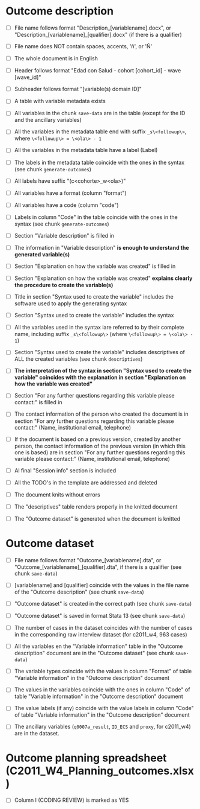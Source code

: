 # Outcome description

- [ ] File name follows format
  "Description_[variablename].docx", or
  "Description_[variablename]_[qualifier].docx" (if there is a qualifier)

- [ ] File name does NOT contain spaces, accents, 'ñ', or 'Ñ'

- [ ] The whole document is in English

- [ ] Header follows format
  "Edad con Salud - cohort [cohort_id] - wave [wave_id]"

- [ ] Subheader follows format "[variable(s) domain ID]"

- [ ] A table with variable metadata exists

- [ ] All variables in the chunk `save-data` are in the table
  (except for the ID and the ancillary variables)
  
- [ ] All the variables in the metadata table end with suffix `_s\<followup\>`,
  where `\<followup\> = \<ola\> - 1`

- [ ] All the variables in the metadata table have a label (Label)

- [ ] The labels in the metadata table coincide with the ones in the syntax
  (see chunk `generate-outcomes`)

- [ ] All labels have suffix "(c\<cohorte\>_w\<ola\>)"

- [ ] All variables have a format (column "format")

- [ ] All variables have a code (column "code")

- [ ] Labels in column "Code" in the table coincide with the ones in the syntax
  (see chunk `generate-outcomes`)

- [ ] Section "Variable description" is filled in

- [ ] The information in "Variable description"
  **is enough to understand the generated variable(s)**

- [ ] Section "Explanation on how the variable was created" is filled in
  
- [ ] Section "Explanation on how the variable was created"
  **explains clearly the procedure to create the variable(s)**

- [ ] Title in section "Syntax used to create the variable" includes the
  software used to apply the generating syntax

- [ ] Section "Syntax used to create the variable" includes the syntax

- [ ] All the variables used in the syntax iare referred to by their complete
  name, including suffix `_s\<followup\>` (where `\<followup\> = \<ola\> - 1`)

- [ ] Section "Syntax used to create the variable" includes descriptives of ALL
  the created variables (see chunk `descriptives`)

- [ ] **The interpretation of the syntax in section "Syntax used to create the
  variable" coincides with the explanation in section "Explanation on how the
  variable was created"**

- [ ] Section "For any further questions regarding this variable please
  contact:" is filled in

- [ ] The contact information of the person who created the document is in
  section "For any further questions regarding this variable please contact:"
  (Name, institutional email, telephone)

- [ ] If the document is based on a previous version, created by another person,
  the contact information of the previous version (in which this one is based)
  are in section "For any further questions regarding this variable please
  contact:" (Name, institutional email, telephone)

- [ ] Al final "Session info" section is included

- [ ] All the TODO's in the template are addressed and deleted

- [ ] The document knits without errors

- [ ] The "descriptives" table renders properly in the knitted document

- [ ] The "Outcome dataset" is generated when the document is knitted

# Outcome dataset

- [ ] File name follows format "Outcome_[variablename].dta", or
  "Outcome_[variablename]_[qualifier].dta", if there is a qualifier
  (see chunk `save-data`)

- [ ] [variablename] and [qualifier] coincide with the values in the file name
  of the "Outcome description" (see chunk `save-data`)

- [ ] "Outcome dataset" is created in the correct path (see chunk `save-data`)

- [ ] "Outcome dataset" is saved in format Stata 13 (see chunk `save-data`)

- [ ] The number of cases in the dataset coincides with the number of
  cases in the corresponding raw interview dataset (for c2011_w4, 963 cases)

- [ ] All the variables en the "Variable information" table in the
  "Outcome description" document are in the "Outcome dataset" (see chunk
  `save-data`)

- [ ] The variable types coincide with the values in column "Format" of table
  "Variable information" in the "Outcome description" document

- [ ] The values in the variables coincide with the ones in column "Code" of
  table "Variable information" in the "Outcome description" document

- [ ] The value labels (if any) coincide with the value labels in column "Code"
  of table "Variable information" in the "Outcome description" document

- [ ] The ancillary variables (`q0007a_result`, `ID_ECS` and `proxy`, for
  c2011_w4) are in the dataset.

# Outcome planning spreadsheet (C2011_W4_Planning_outcomes.xlsx)

- [ ] Column I (CODING REVIEW) is marked as YES

